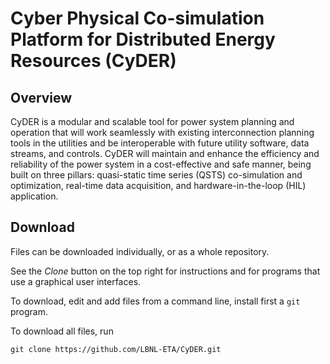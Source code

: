 # Cyber Physical Co-simulation Platform for Distributed Energy Resources (CyDER)

## Overview

CyDER is a modular and scalable tool for power system planning and operation that will work seamlessly with existing interconnection planning tools in the utilities and be interoperable with future utility software, data streams, and controls. CyDER will maintain and enhance the efficiency and reliability of the power system in a cost-effective and safe manner, being built on three pillars: quasi-static time series (QSTS) co-simulation and optimization, real-time data acquisition, and hardware-in-the-loop (HIL) application.

## Download

Files can be downloaded individually, or as a whole repository.

See the _Clone_ button on the top right for instructions and for programs that use a graphical user interfaces.

To download, edit and add files from a command line, install first a `git` program.

To download all files, run

    git clone https://github.com/LBNL-ETA/CyDER.git
